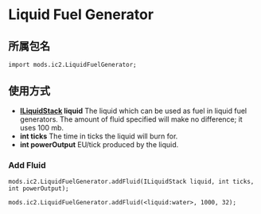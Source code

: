 # Liquid Fuel Generator

## 所属包名

```zemscript
import mods.ic2.LiquidFuelGenerator;
```

## 使用方式

- **[ILiquidStack](/Vanilla/Liquids/ILiquidStack/) liquid** The liquid which can be used as fuel in liquid fuel generators. The amount of fluid specified will make no difference; it uses 100 mb.
- **int ticks** The time in ticks the liquid will burn for.
- **int powerOutput** EU/tick produced by the liquid.

### Add Fluid

```zenscript
mods.ic2.LiquidFuelGenerator.addFluid(ILiquidStack liquid, int ticks, int powerOutput);

mods.ic2.LiquidFuelGenerator.addFluid(<liquid:water>, 1000, 32);
```
